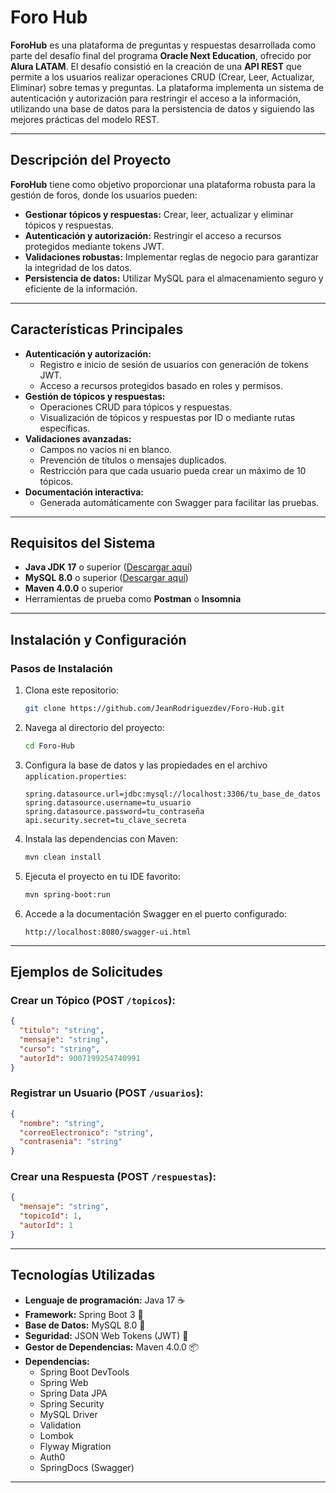 # Foro Hub

**ForoHub** es una plataforma de preguntas y respuestas desarrollada como parte del desafío final del programa **Oracle Next Education**, ofrecido por **Alura LATAM**. El desafío consistió en la creación de una **API REST** que permite a los usuarios realizar operaciones CRUD (Crear, Leer, Actualizar, Eliminar) sobre temas y preguntas. La plataforma implementa un sistema de autenticación y autorización para restringir el acceso a la información, utilizando una base de datos para la persistencia de datos y siguiendo las mejores prácticas del modelo REST.

---

## **Descripción del Proyecto**

**ForoHub** tiene como objetivo proporcionar una plataforma robusta para la gestión de foros, donde los usuarios pueden:

- **Gestionar tópicos y respuestas:** Crear, leer, actualizar y eliminar tópicos y respuestas.
- **Autenticación y autorización:** Restringir el acceso a recursos protegidos mediante tokens JWT.
- **Validaciones robustas:** Implementar reglas de negocio para garantizar la integridad de los datos.
- **Persistencia de datos:** Utilizar MySQL para el almacenamiento seguro y eficiente de la información.

---

## **Características Principales**

- **Autenticación y autorización:**
  - Registro e inicio de sesión de usuarios con generación de tokens JWT.
  - Acceso a recursos protegidos basado en roles y permisos.
- **Gestión de tópicos y respuestas:**
  - Operaciones CRUD para tópicos y respuestas.
  - Visualización de tópicos y respuestas por ID o mediante rutas específicas.
- **Validaciones avanzadas:**
  - Campos no vacíos ni en blanco.
  - Prevención de títulos o mensajes duplicados.
  - Restricción para que cada usuario pueda crear un máximo de 10 tópicos.
- **Documentación interactiva:**
  - Generada automáticamente con Swagger para facilitar las pruebas.

---

## **Requisitos del Sistema**

- **Java JDK 17** o superior ([Descargar aquí](https://www.oracle.com/java/technologies/javase/jdk17-archive-downloads.html))
- **MySQL 8.0** o superior ([Descargar aquí](https://dev.mysql.com/downloads/mysql/))
- **Maven 4.0.0** o superior
- Herramientas de prueba como **Postman** o **Insomnia**

---

## **Instalación y Configuración**

### **Pasos de Instalación**

1. Clona este repositorio:
   ```bash
   git clone https://github.com/JeanRodriguezdev/Foro-Hub.git
   ```

2. Navega al directorio del proyecto:
   ```bash
   cd Foro-Hub
   ```

3. Configura la base de datos y las propiedades en el archivo `application.properties`:
   ```properties
   spring.datasource.url=jdbc:mysql://localhost:3306/tu_base_de_datos
   spring.datasource.username=tu_usuario
   spring.datasource.password=tu_contraseña
   api.security.secret=tu_clave_secreta
   ```

4. Instala las dependencias con Maven:
   ```bash
   mvn clean install
   ```

5. Ejecuta el proyecto en tu IDE favorito:
   ```bash
   mvn spring-boot:run
   ```

6. Accede a la documentación Swagger en el puerto configurado:
   ```
   http://localhost:8080/swagger-ui.html
   ```

---

## **Ejemplos de Solicitudes**

### **Crear un Tópico** (POST `/topicos`):
```json
{
  "titulo": "string",
  "mensaje": "string",
  "curso": "string",
  "autorId": 9007199254740991
}
```

### **Registrar un Usuario** (POST `/usuarios`):
```json
{
  "nombre": "string",
  "correoElectronico": "string",
  "contrasenia": "string"
}
```

### **Crear una Respuesta** (POST `/respuestas`):
```json
{
  "mensaje": "string",
  "topicoId": 1,
  "autorId": 1
}
```

---

## **Tecnologías Utilizadas**

- **Lenguaje de programación:** Java 17 ☕
- **Framework:** Spring Boot 3 🌱
- **Base de Datos:** MySQL 8.0 🐬
- **Seguridad:** JSON Web Tokens (JWT) 🔐
- **Gestor de Dependencias:** Maven 4.0.0 📦
- **Dependencias:**
  - Spring Boot DevTools
  - Spring Web
  - Spring Data JPA
  - Spring Security
  - MySQL Driver
  - Validation
  - Lombok
  - Flyway Migration
  - Auth0
  - SpringDocs (Swagger)

---
